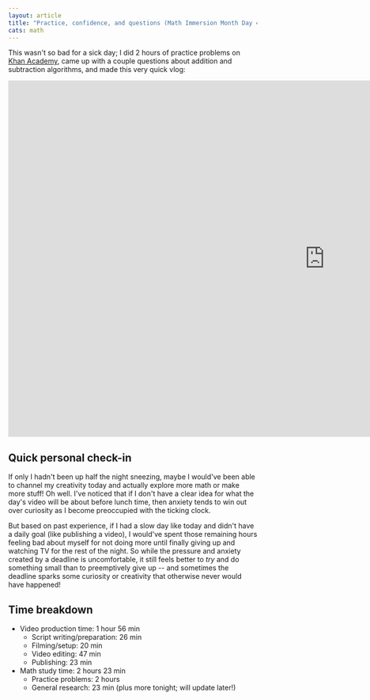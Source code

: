 ```yaml
---
layout: article
title: "Practice, confidence, and questions (Math Immersion Month Day 4)"
cats: math
---
```


This wasn't so bad for a sick day; I did 2 hours of practice problems on [Khan Academy](https://www.khanacademy.org/), came up with a couple questions about addition and subtraction algorithms, and made this very quick vlog:

<iframe width="1280" height="720" src="https://www.youtube.com/embed/d9ekvXz64Mc?controls=0" frameborder="0" allowfullscreen></iframe>

## Quick personal check-in

If only I hadn't been up half the night sneezing, maybe I would've been able to channel my creativity today and actually explore more math or make more stuff! Oh well. I've noticed that if I don't have a clear idea for what the day's video will be about before lunch time, then anxiety tends to win out over curiosity as I become preoccupied with the ticking clock.

But based on past experience, if I had a slow day like today and didn't have a daily goal (like publishing a video), I would've spent those remaining hours feeling bad about myself for not doing more until finally giving up and watching TV for the rest of the night. So while the pressure and anxiety created by a deadline is uncomfortable, it still feels better to *try* and do something small than to preemptively give up -- and sometimes the deadline sparks some curiosity or creativity that otherwise never would have happened!

## Time breakdown
- Video production time: 1 hour 56 min
  - Script writing/preparation: 26 min
  - Filming/setup: 20 min
  - Video editing: 47 min
  - Publishing: 23 min
- Math study time: 2 hours 23 min
  - Practice problems: 2 hours
  - General research: 23 min (plus more tonight; will update later!)